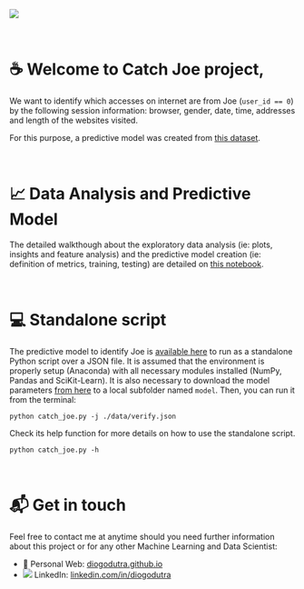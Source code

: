 ![](https://cdn.pixabay.com/photo/2017/06/04/16/32/hacker-2371490__340.jpg)

<p>&nbsp;</p>

# &#x2615; Welcome to Catch Joe project,

We want to identify which accesses on internet are from Joe (`user_id == 0`) by the following session information: browser, gender, date, time, addresses and length of the websites visited.

For this purpose, a predictive model was created from [this dataset](https://drive.google.com/file/d/1nATkzOZUe6w5IWcFNE3AakzBl-6P-5Hw/view?usp=sharing).


<p>&nbsp;</p>

# &#x1f4c8; Data Analysis and Predictive Model

The detailed walkthough about the exploratory data analysis (ie: plots, insights and feature analysis) and the predictive model creation (ie: definition of metrics, training, testing) are detailed on [this notebook](https://git.toptal.com/screening/diogo-dutra/blob/master/catch_joe_project.ipynb).


<p>&nbsp;</p>

# &#128187; Standalone script

The predictive model to identify Joe is [available here](https://git.toptal.com/screening/diogo-dutra/blob/master/catch_joe_project.py) to run as a standalone Python script over a JSON file. It is assumed that the environment is properly setup (Anaconda) with all necessary modules installed (NumPy, Pandas and SciKit-Learn). It is also necessary to download the model parameters [from here](https://git.toptal.com/screening/diogo-dutra/tree/master/model) to a local subfolder named `model`. Then, you can run it from the terminal:
```
python catch_joe.py -j ./data/verify.json 
```
Check its help function for more details on how to use the standalone script.
```
python catch_joe.py -h
```

<p>&nbsp;</p>

# 📬 Get in touch

Feel free to contact me at anytime should you need further information about this project or for any other Machine Learning and Data Scientist:
- &#128100; Personal Web: [diogodutra.github.io](https://diogodutra.github.io)
- ![](https://i.stack.imgur.com/gVE0j.png) LinkedIn: [linkedin.com/in/diogodutra]()